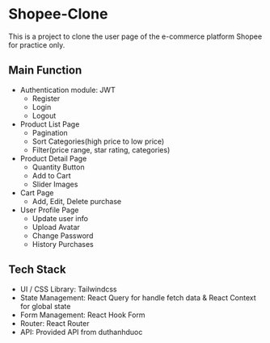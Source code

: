 # Shopee-Clone

This is a project to clone the user page of the e-commerce platform Shopee for practice only.

## Main Function

- Authentication module: JWT
  - Register
  - Login
  - Logout
- Product List Page
  - Pagination
  - Sort Categories(high price to low price)
  - Filter(price range, star rating, categories)
- Product Detail Page
  - Quantity Button
  - Add to Cart
  - Slider Images
- Cart Page
  - Add, Edit, Delete purchase
- User Profile Page
  - Update user info
  - Upload Avatar
  - Change Password
  - History Purchases

## Tech Stack

- UI / CSS Library: Tailwindcss
- State Management: React Query for handle fetch data & React Context for global state
- Form Management: React Hook Form
- Router: React Router
- API: Provided API from duthanhduoc
